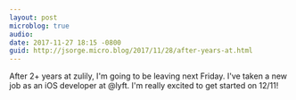 ```yaml
---
layout: post
microblog: true
audio: 
date: 2017-11-27 18:15 -0800
guid: http://jsorge.micro.blog/2017/11/28/after-years-at.html
---
```

After 2+ years at zulily, I'm going to be leaving next Friday. I've taken a new job as an iOS developer at @lyft. I'm really excited to get started on 12/11!
